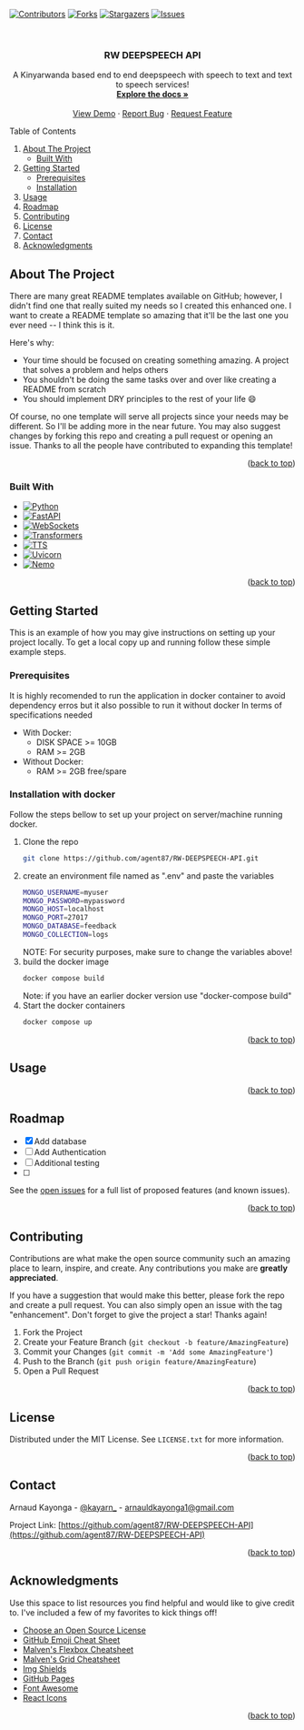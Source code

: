 <!-- Improved compatibility of back to top link: See: https://github.com/othneildrew/Best-README-Template/pull/73 -->
<a name="readme-top"></a>
<!--
*** Thanks for checking out the Best-README-Template. If you have a suggestion
*** that would make this better, please fork the repo and create a pull request
*** or simply open an issue with the tag "enhancement".
*** Don't forget to give the project a star!
*** Thanks again! Now go create something AMAZING! :D
-->



<!-- PROJECT SHIELDS -->
<!--
*** I'm using markdown "reference style" links for readability.
*** Reference links are enclosed in brackets [ ] instead of parentheses ( ).
*** See the bottom of this document for the declaration of the reference variables
*** for contributors-url, forks-url, etc. This is an optional, concise syntax you may use.
*** https://www.markdownguide.org/basic-syntax/#reference-style-links
-->
[![Contributors][contributors-shield]][contributors-url]
[![Forks][forks-shield]][forks-url]
[![Stargazers][stars-shield]][stars-url]
[![Issues][issues-shield]][issues-url]



<!-- PROJECT LOGO -->
<br />
<div align="center">
  <a href="https://github.com/agent87/RW-DEEPSPEECH-API">
  </a>

  <h3 align="center">RW DEEPSPEECH API</h3>

  <p align="center">
    A Kinyarwanda based end to end deepspeech with speech to text and text to speech services!
    <br />
    <a href="https://github.com/agent87/RW-DEEPSPEECH-API"><strong>Explore the docs »</strong></a>
    <br />
    <br />
    <a href="https://github.com/agent87/RW-DEEPSPEECH-API">View Demo</a>
    ·
    <a href="https://github.com/agent87/RW-DEEPSPEECH-API/issues">Report Bug</a>
    ·
    <a href="https://github.com/agent87/RW-DEEPSPEECH-API/issues">Request Feature</a>
  </p>
</div>



<!-- TABLE OF CONTENTS -->

  <summary>Table of Contents</summary>
  <ol>
    <li>
      <a href="#about-the-project">About The Project</a>
      <ul>
        <li><a href="#built-with">Built With</a></li>
      </ul>
    </li>
    <li>
      <a href="#getting-started">Getting Started</a>
      <ul>
        <li><a href="#prerequisites">Prerequisites</a></li>
        <li><a href="#installation">Installation</a></li>
      </ul>
    </li>
    <li><a href="#usage">Usage</a></li>
    <li><a href="#roadmap">Roadmap</a></li>
    <li><a href="#contributing">Contributing</a></li>
    <li><a href="#license">License</a></li>
    <li><a href="#contact">Contact</a></li>
    <li><a href="#acknowledgments">Acknowledgments</a></li>
  </ol>




<!-- ABOUT THE PROJECT -->
## About The Project


There are many great README templates available on GitHub; however, I didn't find one that really suited my needs so I created this enhanced one. I want to create a README template so amazing that it'll be the last one you ever need -- I think this is it.

Here's why:
* Your time should be focused on creating something amazing. A project that solves a problem and helps others
* You shouldn't be doing the same tasks over and over like creating a README from scratch
* You should implement DRY principles to the rest of your life :smile:

Of course, no one template will serve all projects since your needs may be different. So I'll be adding more in the near future. You may also suggest changes by forking this repo and creating a pull request or opening an issue. Thanks to all the people have contributed to expanding this template!



<p align="right">(<a href="#readme-top">back to top</a>)</p>



### Built With

* [![Python](https://img.shields.io/badge/Python-3776AB?style=for-the-badge&logo=python&logoColor=white)](https://www.python.org/)
* [![FastAPI](https://img.shields.io/badge/FastAPI-005571?style=for-the-badge&logo=fastapi&logoColor=white)](https://fastapi.tiangolo.com/)
* [![WebSockets](https://img.shields.io/badge/WebSockets-4DC0B5?style=for-the-badge&logo=websocket&logoColor=white)](https://en.wikipedia.org/wiki/WebSocket)
* [![Transformers](https://img.shields.io/badge/Transformers-FFA100?style=for-the-badge&logo=huggingface&logoColor=white)](https://huggingface.co/transformers/)
* [![TTS](https://img.shields.io/badge/TTS-000000?style=for-the-badge&logo=readthedocs&logoColor=white)](https://tts.readthedocs.io/en/latest/index.html)
* [![Uvicorn](https://img.shields.io/badge/Uvicorn-3F3F3F?style=for-the-badge&logo=fastapi&logoColor=white)](https://www.uvicorn.org/)
* [![Nemo](https://img.shields.io/badge/Nemo-2590F7?style=for-the-badge&logo=apachenemo&logoColor=white)](https://github.com/nvidia/nemo)


<p align="right">(<a href="#readme-top">back to top</a>)</p>



<!-- GETTING STARTED -->
## Getting Started

This is an example of how you may give instructions on setting up your project locally.
To get a local copy up and running follow these simple example steps.

### Prerequisites

It is highly recomended to run the application in docker container to avoid dependency erros but it also possible to run it without docker
In terms of specifications needed

* With Docker:
    - DISK SPACE >= 10GB
    - RAM >= 2GB
* Without Docker:
    - RAM >= 2GB free/spare


### Installation with docker

Follow the steps bellow to set up your project on server/machine running docker.


1. Clone the repo
   ```sh
   git clone https://github.com/agent87/RW-DEEPSPEECH-API.git
   ```
2. create an environment file named as ".env" and paste the variables
    ```sh
    MONGO_USERNAME=myuser
    MONGO_PASSWORD=mypassword
    MONGO_HOST=localhost
    MONGO_PORT=27017
    MONGO_DATABASE=feedback
    MONGO_COLLECTION=logs
    ```
    NOTE: For security purposes, make sure to change the variables above!
3. build the docker image
   ```sh
   docker compose build
   ```
   Note: if you have an earlier docker version use "docker-compose build"
4. Start the docker containers
   ```sh
   docker compose up
   ```

<p align="right">(<a href="#readme-top">back to top</a>)</p>



<!-- USAGE EXAMPLES -->
## Usage



<p align="right">(<a href="#readme-top">back to top</a>)</p>



<!-- ROADMAP -->
## Roadmap

- [x] Add database
- [ ] Add Authentication
- [ ] Additional testing
- [ ] 

See the [open issues](https://github.com/othneildrew/Best-README-Template/issues) for a full list of proposed features (and known issues).

<p align="right">(<a href="#readme-top">back to top</a>)</p>



<!-- CONTRIBUTING -->
## Contributing

Contributions are what make the open source community such an amazing place to learn, inspire, and create. Any contributions you make are **greatly appreciated**.

If you have a suggestion that would make this better, please fork the repo and create a pull request. You can also simply open an issue with the tag "enhancement".
Don't forget to give the project a star! Thanks again!

1. Fork the Project
2. Create your Feature Branch (`git checkout -b feature/AmazingFeature`)
3. Commit your Changes (`git commit -m 'Add some AmazingFeature'`)
4. Push to the Branch (`git push origin feature/AmazingFeature`)
5. Open a Pull Request

<p align="right">(<a href="#readme-top">back to top</a>)</p>



<!-- LICENSE -->
## License

Distributed under the MIT License. See `LICENSE.txt` for more information.

<p align="right">(<a href="#readme-top">back to top</a>)</p>



<!-- CONTACT -->
## Contact

Arnaud Kayonga - [@kayarn_](https://twitter.com/kayarn) - arnauldkayonga1@gmail.com

Project Link: [https://github.com/agent87/RW-DEEPSPEECH-API](https://github.com/agent87/RW-DEEPSPEECH-API)

<p align="right">(<a href="#readme-top">back to top</a>)</p>



<!-- ACKNOWLEDGMENTS -->
## Acknowledgments

Use this space to list resources you find helpful and would like to give credit to. I've included a few of my favorites to kick things off!

* [Choose an Open Source License](https://choosealicense.com)
* [GitHub Emoji Cheat Sheet](https://www.webpagefx.com/tools/emoji-cheat-sheet)
* [Malven's Flexbox Cheatsheet](https://flexbox.malven.co/)
* [Malven's Grid Cheatsheet](https://grid.malven.co/)
* [Img Shields](https://shields.io)
* [GitHub Pages](https://pages.github.com)
* [Font Awesome](https://fontawesome.com)
* [React Icons](https://react-icons.github.io/react-icons/search)

<p align="right">(<a href="#readme-top">back to top</a>)</p>



<!-- MARKDOWN LINKS & IMAGES -->
<!-- https://www.markdownguide.org/basic-syntax/#reference-style-links -->
[contributors-shield]: https://img.shields.io/github/contributors/agent87/RW-DEEPSPEECH-API
[contributors-url]: https://github.com/agent87/RW-DEEPSPEECH-API/graphs/contributors
[forks-shield]: https://img.shields.io/github/forks/agent87/RW-DEEPSPEECH-API
[forks-url]: agent87/RW-DEEPSPEECH-API
[stars-shield]: https://img.shields.io/github/stars/agent87/RW-DEEPSPEECH-API
[stars-url]: agent87/RW-DEEPSPEECH-API
[issues-shield]: https://img.shields.io/github/issues/agent87/RW-DEEPSPEECH-API
[issues-url]: https://github.com/agent87/RW-DEEPSPEECH-API/issues

[Python.py]: https://img.shields.io/badge/python-000000?style=for-the-badge&logo=pythondotpy&logoColor=white
[Python-url]: https://python.com/

[FastAPI.py]: https://img.shields.io/badge/FastAPI-005571?style=for-the-badge&logo=fastapi&logoColor=white
[FastAPI-url]: https://fastapi.tiangolo.com/

[Nemo.py]: https://img.shields.io/badge/Nemo-0077B5?style=for-the-badge&logo=Nemo&logoColor=white
[Nemo-url]: https://nemo.apache.org/

[Websocket.py]: https://img.shields.io/badge/Websocket-000000?style=for-the-badge&logo=websocket&logoColor=white
[Websocket-url]: https://websocket.org/

